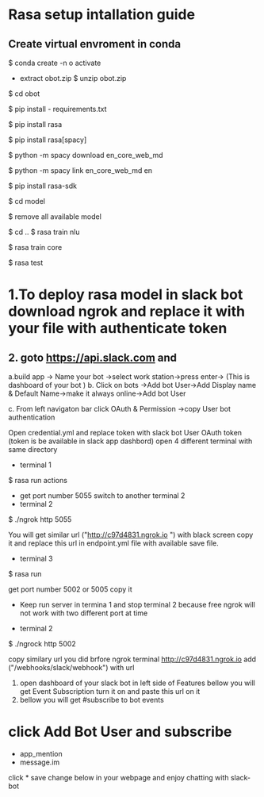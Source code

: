 # Rasa setup intallation guide

## Create virtual envroment in conda
$ conda create -n o activate
* extract obot.zip 
$ unzip obot.zip

$ cd obot

$ pip install - requirements.txt

$ pip install rasa

$ pip install rasa[spacy]

$ python -m spacy download en_core_web_md

$ python -m spacy link en_core_web_md en

$ pip install rasa-sdk

$ cd model

$ remove all available model

$ cd ..
$ rasa train nlu

$ rasa train core

$ rasa test

# 1.To deploy rasa model in slack bot download ngrok and replace it with your file with authenticate token
## 2. goto https://api.slack.com and 

a.build app -> Name your bot ->select work station->press enter->
(This is dashboard of your bot )
b. Click on bots ->Add bot User->Add Display name & Default Name->make it always online->Add bot User

c. From left navigaton bar click OAuth & Permission ->copy User bot authentication

 Open credential.yml and replace token with slack bot User OAuth token (token is be available in slack app dashbord)
open 4 different terminal with same directory
* terminal 1

$ rasa run actions

* get port number 5055
 switch to another terminal 2
* terminal 2

$ ./ngrok http 5055

 You will get similar url ("http://c97d4831.ngrok.io ") with black screen copy it and replace this url in endpoint.yml file with available save file.
* terminal 3

$ rasa run

 get port number 5002 or 5005 copy it 
* Keep run server  in termina 1 and stop terminal 2 because free ngrok will not work  with two different port at time

* terminal 2 

$ ./ngrock http 5002

 copy similary url you did brfore ngrok terminal http://c97d4831.ngrok.io add ("/webhooks/slack/webhook") with url

1. open dashboard of your slack bot in left side of Features bellow you will get Event Subscription turn it on and paste this url on it
2. bellow you will get #subscribe to bot events

# click Add Bot User and subscribe 
* app_mention
* message.im

click * save change below in your webpage and enjoy chatting with slack-bot 
